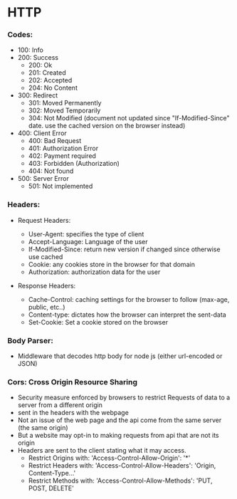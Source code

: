 # HTTP

### Codes:

- 100: Info
- 200: Success
    - 200: Ok
    - 201: Created
    - 202: Accepted
    - 204: No Content
- 300: Redirect
    - 301: Moved Permanently
    - 302: Moved Temporarily
    - 304: Not Modified (document not updated since "If-Modified-Since" date. use the cached version on the browser instead)
- 400: Client Error
    - 400: Bad Request
    - 401: Authorization Error
    - 402: Payment required
    - 403: Forbidden (Authorization)
    - 404: Not found
- 500: Server Error
    - 501: Not implemented

### Headers:

- Request Headers:
    - User-Agent: specifies the type of client
    - Accept-Language: Language of the user
    - If-Modified-Since: return new version if changed since otherwise use cached
    - Cookie: any cookies store in the browser for that domain
    - Authorization: authorization data for the user

- Response Headers:
    - Cache-Control: caching settings for the browser to follow (max-age, public, etc..)
    - Content-type: dictates how the browser can interpret the sent-data
    - Set-Cookie: Set a cookie stored on the browser

### B**ody Parser:**

- Middleware that decodes http body for node js (either url-encoded or JSON)

### **Cors: Cross Origin Resource Sharing**

- Security measure enforced by browsers to restrict Requests of data to a server from a different origin
- sent in the headers with the webpage
- Not an issue of the web page and the api come from the same server (the same origin)
- But a website may opt-in to making requests from api that are not its origin
- Headers are sent to the client stating what it may access.
    - Restrict Origins with: 'Access-Control-Allow-Origin': '*'
    - Restrict Headers with: 'Access-Control-Allow-Headers': 'Origin, Content-Type...'
    - Restrict Methods with: 'Access-Control-Allow-Methods': 'PUT, POST, DELETE'